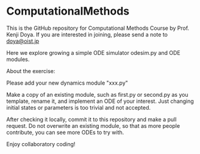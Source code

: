 # ComputationalMethods
This is the GitHub repository for Computational Methods Course by Prof. Kenji Doya.
If you are interested in joining, please send a note to doya@oist.jp 

Here we explore growing a simple ODE simulator odesim.py and ODE modules.

About the exercise:

Please add your new dynamics module "xxx.py"

Make a copy of an existing module, such as first.py or second.py as you template, rename it, and implement an ODE of your interest. Just changing initial states or parameters is too trivial and not accepted.

After checking it locally, commit it to this repository and make a pull request. Do not overwrite an existing module, so that as more people contribute, you can see more ODEs to try with.

Enjoy collaboratory coding!

